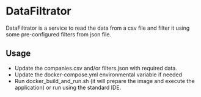 # DataFiltrator

DataFiltrator is a service to read the data from a csv file and filter it using some pre-configured filters from json file.

## Usage

- Update the companies.csv and/or filters.json with required data.
- Update the docker-compose.yml environmental variable if needed
- Run docker_build_and_run.sh (it will prepare the image and execute the application)
  or run using the standard IDE. 
